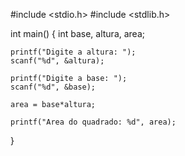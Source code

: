 #include <stdio.h>
#include <stdlib.h>

int main()
{
    int base, altura, area;

    printf("Digite a altura: ");
    scanf("%d", &altura);

    printf("Digite a base: ");
    scanf("%d", &base);

    area = base*altura;

    printf("Area do quadrado: %d", area);
}
